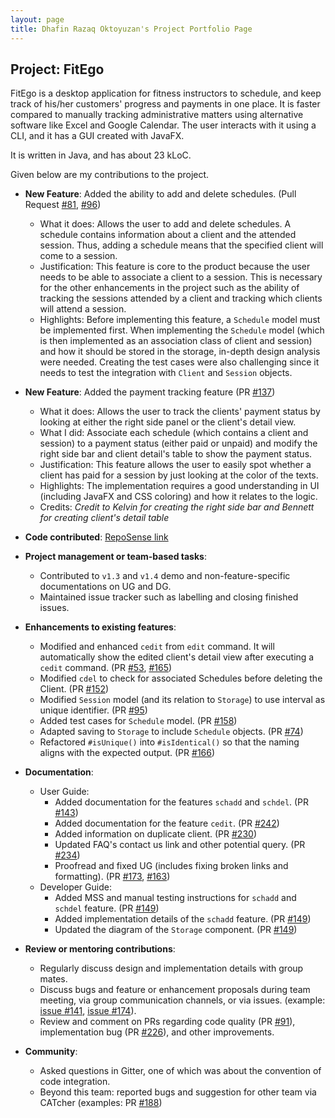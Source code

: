 ```yaml
---
layout: page
title: Dhafin Razaq Oktoyuzan's Project Portfolio Page
---
```


## Project: FitEgo

FitEgo is a desktop application for fitness instructors to schedule, and keep track of his/her customers' progress and payments in one place. 
It is faster compared to manually tracking administrative matters using alternative software like Excel and Google Calendar. The user interacts with it using a CLI, and it has a GUI created with JavaFX. 

It is written in Java, and has about 23 kLoC.

Given below are my contributions to the project.

* **New Feature**: Added the ability to add and delete schedules. (Pull Request [#81](https://github.com/AY2021S1-CS2103T-T13-3/tp/pull/81), [#96](https://github.com/AY2021S1-CS2103T-T13-3/tp/pull/96))
  * What it does: Allows the user to add and delete schedules. A schedule contains information about a client and the attended session. Thus, adding a schedule means that the specified client will come to a session.
  * Justification: This feature is core to the product because the user needs to be able to associate a client to a session. This is necessary for the other enhancements in the project such as the ability of tracking the sessions attended by a client and tracking which clients will attend a session.
  * Highlights: Before implementing this feature, a `Schedule` model must be implemented first. When implementing the `Schedule` model (which is then implemented as an association class of client and session) and how it should be stored in the storage, in-depth design analysis were needed. Creating the test cases were also challenging since it needs to test the integration with `Client` and `Session` objects.

* **New Feature**: Added the payment tracking feature (PR [#137](https://github.com/AY2021S1-CS2103T-T13-3/tp/pull/137))
  * What it does: Allows the user to track the clients' payment status by looking at either the right side panel or the client's detail view.
  * What I did: Associate each schedule (which contains a client and session) to a payment status (either paid or unpaid) and modify the right side bar and client detail's table to show the payment status.
  * Justification: This feature allows the user to easily spot whether a client has paid for a session by just looking at the color of the texts.
  * Highlights: The implementation requires a good understanding in UI (including JavaFX and CSS coloring) and how it relates to the logic.
  * Credits: *Credit to Kelvin for creating the right side bar and Bennett for creating client's detail table*

* **Code contributed**: [RepoSense link](https://nus-cs2103-ay2021s1.github.io/tp-dashboard/#breakdown=true&search=&sort=groupTitle&sortWithin=title&since=2020-08-14&timeframe=commit&mergegroup=&groupSelect=groupByRepos&checkedFileTypes=docs~functional-code~test-code~other&tabOpen=true&tabType=authorship&until=2020-11-09&tabAuthor=dhafinrazaq&tabRepo=AY2021S1-CS2103T-T13-3%2Ftp%5Bmaster%5D&authorshipIsMergeGroup=false&authorshipFileTypes=docs~functional-code~test-code~other)

* **Project management or team-based tasks**:
  * Contributed to `v1.3` and `v1.4` demo and non-feature-specific documentations on UG and DG.
  * Maintained issue tracker such as labelling and closing finished issues.

* **Enhancements to existing features**:
  * Modified and enhanced `cedit` from `edit` command. It will automatically show the edited client's detail view after executing a `cedit` command. (PR [#53](https://github.com/AY2021S1-CS2103T-T13-3/tp/pull/53), [\#165](https://github.com/AY2021S1-CS2103T-T13-3/tp/pull/165))
  * Modified `cdel` to check for associated Schedules before deleting the Client. (PR [#152](https://github.com/AY2021S1-CS2103T-T13-3/tp/pull/152))
  * Modified `Session` model (and its relation to `Storage`) to use interval as unique identifier. (PR [#95](https://github.com/AY2021S1-CS2103T-T13-3/tp/pull/95))
  * Added test cases for `Schedule` model. (PR [#158](https://github.com/AY2021S1-CS2103T-T13-3/tp/pull/158))
  * Adapted saving to `Storage` to include `Schedule` objects. (PR [#74](https://github.com/AY2021S1-CS2103T-T13-3/tp/pull/74))
  * Refactored `#isUnique()` into `#isIdentical()` so that the naming aligns with the expected output. (PR [#166](https://github.com/AY2021S1-CS2103T-T13-3/tp/pull/166))

* **Documentation**:
  * User Guide:
    * Added documentation for the features `schadd` and `schdel`. (PR [\#143](https://github.com/AY2021S1-CS2103T-T13-3/tp/pull/143))
    * Added documentation for the feature `cedit`. (PR [\#242](https://github.com/AY2021S1-CS2103T-T13-3/tp/pull/242))
    * Added information on duplicate client. (PR [\#230](https://github.com/AY2021S1-CS2103T-T13-3/tp/pull/230))
    * Updated FAQ's contact us link and other potential query. (PR [#234](https://github.com/AY2021S1-CS2103T-T13-3/tp/pull/234))
    * Proofread and fixed UG (includes fixing broken links and formatting). (PR [#173](https://github.com/AY2021S1-CS2103T-T13-3/tp/pull/173), [#163](https://github.com/AY2021S1-CS2103T-T13-3/tp/pull/163/files))
  * Developer Guide:
    * Added MSS and manual testing instructions for `schadd` and `schdel` feature. (PR [\#149](https://github.com/AY2021S1-CS2103T-T13-3/tp/pull/149))
    * Added implementation details of the `schadd` feature. (PR [\#149](https://github.com/AY2021S1-CS2103T-T13-3/tp/pull/149))
    * Updated the diagram of the `Storage` component. (PR [\#149](https://github.com/AY2021S1-CS2103T-T13-3/tp/pull/149))

* **Review or mentoring contributions**:
  * Regularly discuss design and implementation details with group mates.
  * Discuss bugs and feature or enhancement proposals during team meeting, via group communication channels, or via issues. (example: [issue \#141](https://github.com/AY2021S1-CS2103T-T13-3/tp/issues/141), [issue \#174](https://github.com/AY2021S1-CS2103T-T13-3/tp/issues/174)).
  * Review and comment on PRs regarding code quality (PR [#91](https://github.com/AY2021S1-CS2103T-T13-3/tp/pull/91)), implementation bug (PR [#226](https://github.com/AY2021S1-CS2103T-T13-3/tp/pull/226)), and other improvements.

* **Community**:
  * Asked questions in Gitter, one of which was about the convention of code integration.
  * Beyond this team: reported bugs and suggestion for other team via CATcher (examples: PR [#188](https://github.com/AY2021S1-CS2103T-W17-3/tp/issues/188))
